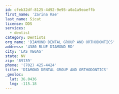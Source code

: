 ```yaml
---
id: cfeb32df-8125-4d92-9e95-a0a1a9eaeffb
first_name: 'Zarina Rae'
last_name: Sicat
license: DDS
services:
  - dentist
category: Dentists
org_name: 'DIAMOND DENTAL GROUP AND ORTHODONTICS'
address: '4380 BLUE DIAMOND RD'
city: 'LAS VEGAS'
state: NV
zip: '89139'
phone: '(702) 425-4424'
title: 'DIAMOND DENTAL GROUP AND ORTHODONTICS'
_geoloc:
  lat: 36.0436
  lng: -115.18
---
```

